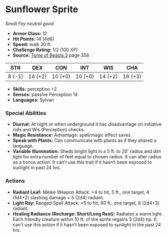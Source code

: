 # Sunflower Sprite

*Small* *Fey* *neutral good*

- **Armor Class:** 12
- **Hit Points:** 14 (4d6)
- **Speed:** walk 30 ft.
- **Challenge Rating:** 1/2 (100 XP)
- **Source:** [Tome of Beasts 3](https://koboldpress.com/kpstore/product/tome-of-beasts-3-for-5th-edition/) page 358

| STR | DEX | CON | INT | WIS | CHA |
| --- | --- | --- | --- | --- | --- |
| 8 (-1) | 14 (+2) | 10 (+0) | 10 (+0) | 14 (+2) | 16 (+3) |

- **Skills:** perception +2
- **Senses:** passive Perception 14
- **Languages:** Sylvan
### Special Abilities
- **Diurnal:** At night or when underground it has disadvantage on initiative rolls and Wis (Perception) checks.
- **Magic Resistance:** Advantage: spell/magic effect saves.
- **Speak with Plants:** Can communicate with plants as if they shared a language.
- **Variable Illumination:** Sheds bright light in a 5 ft. to 20' radius and dim light for extra number of feet equal to chosen radius. It can alter radius as a bonus action. It can’t use this trait if it hasn’t been exposed to sunlight in past 24 hrs.
### Actions
- **Radiant Leaf:** Melee Weapon Attack: +4 to hit, 5 ft., one target, 4 (1d4+2) slashing damage + 5 (2d4) radiant.
- **Light Ray:** Ranged Spell Attack: +5 to hit, 60 ft., one target, 8 (2d4+3) radiant.
- **Healing Radiance (Recharge: Short/Long Rest):** Radiates a warm light. Each friendly creature within 10 ft. of the sprite regains 5 (2d4) hp. It can’t use this action if it hasn’t been exposed to sunlight in the past 24 hrs.


